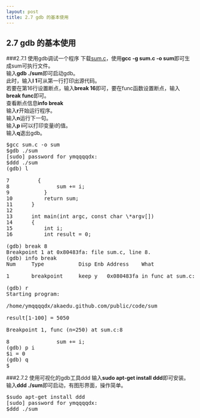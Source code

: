 ```yaml
---
layout: post
title: 2.7 gdb 的基本使用
---
```

## 2.7 gdb 的基本使用
###2.7.1 使用gdb调试一个程序
下载<a href="/public/code/sum.c">sum.c</a>，使用**gcc -g sum.c -o
sum**即可生成sum可执行文件。<br>
输入**gdb ./sum**即可启动gdb。<br>
此时，输入**l 1**可从第一行打印出源代码。<br>
若要在第16行设置断点，输入**break 16**即可，要在func函数设置断点，输入**break
func**即可。<br>
查看断点信息**info break**<br>
输入**r**开始运行程序。<br>
输入**n**运行下一句。<br>
输入**p i**可以打印变量i的值。<br>
输入**q**退出gdb。<br>

<pre class='terminal bootcamp'>
<span class='codeline'>$gcc sum.c -o sum</span>
<span class='codeline'>$gdb ./sum</span>
<span class='bash-output'>[sudo] password for ymqqqqdx: </span>
<span class='codeline'>$ddd ./sum</span>
<span class='codeline'>(gdb) l</span>
<span class='bash-output'>
7         {
8               sum += i;
9           }
10          return sum;
11      }
12      
13      int main(int argc, const char \*argv[])
14      {
15          int i;
16          int result = 0;
</span>
<span class='codeline'>(gdb) break 8</span>
<span class='bash-output'>Breakpoint 1 at 0x80483fa: file sum.c, line 8.</span>
<span class='codeline'>(gdb) info break</span>
<span class='bash-output'>Num     Type           Disp Enb Address    What<br>
1       breakpoint     keep y   0x080483fa in func at sum.c:8
</span>
<span class='codeline'>(gdb) r</span>
<span class='bash-output'>Starting program:<br>
/home/ymqqqqdx/akaedu.github.com/public/code/sum <br>
result[1-100] = 5050<br>
Breakpoint 1, func (n=250) at sum.c:8<br>
8               sum += i;</span>
<span class='codeline'>(gdb) p i</span>
<span class='bash-output'>$i = 0</span>
<span class='codeline'>(gdb) q</span>
<span class='codeline'>$</span>
</pre>
###2.7.2 使用可视化的gdb工具ddd
输入**sudo apt-get install ddd**即可安装。<br>
输入**ddd ./sum**即可启动，有图形界面，操作简单。
<pre class='terminal bootcamp'>
<span class='codeline'>$sudo apt-get install ddd</span>
<span class='bash-output'>[sudo] password for ymqqqqdx: </span>
<span class='codeline'>$ddd ./sum</span>
</pre>
